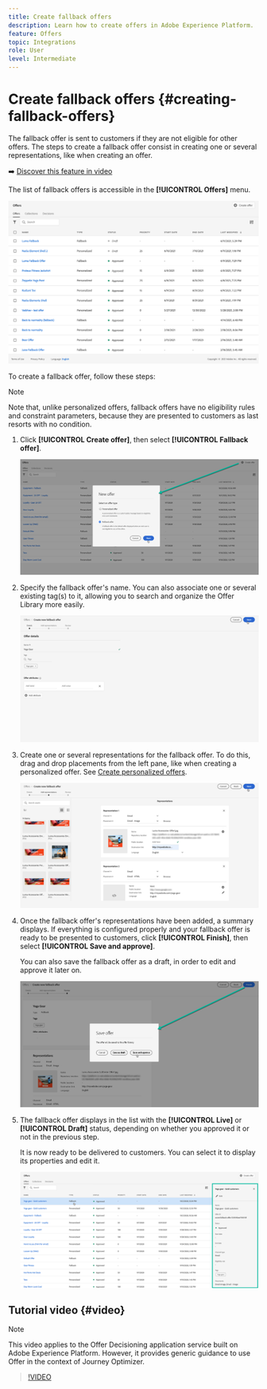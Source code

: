 ```yaml
---
title: Create fallback offers
description: Learn how to create offers in Adobe Experience Platform.
feature: Offers
topic: Integrations
role: User
level: Intermediate
---
```

# Create fallback offers {#creating-fallback-offers}

The fallback offer is sent to customers if they are not eligible for other offers. The steps to create a fallback offer consist in creating one or several representations, like when creating an offer.

➡️ [Discover this feature in video](#video)

The list of fallback offers is accessible in the **[!UICONTROL Offers]** menu.

![](../../assets/offers_list.png)

To create a fallback offer, follow these steps:

>[!NOTE]
>
>Note that, unlike personalized offers, fallback offers have no eligibility rules and constraint parameters, because they are presented to customers as last resorts with no condition.

1. Click **[!UICONTROL Create offer]**, then select **[!UICONTROL Fallback offer]**.

    ![](../../assets/create_fallback.png)

1. Specify the fallback offer's name. You can also associate one or several existing tag(s) to it, allowing you to search and organize the Offer Library more easily. 

    ![](../../assets/fallback_details.png)
    
1. Create one or several representations for the fallback offer. To do this, drag and drop placements from the left pane, like when creating a personalized offer. See [Create personalized offers](../offer-library/creating-personalized-offers.md).

    ![](../../assets/fallback_content.png)

1. Once the fallback offer's representations have been added, a summary displays. If everything is configured properly and your fallback offer is ready to be presented to customers, click **[!UICONTROL Finish]**, then select **[!UICONTROL Save and approve]**.

    You can also save the fallback offer as a draft, in order to edit and approve it later on.

    ![](../../assets/fallback_review.png)

1. The fallback offer displays in the list with the **[!UICONTROL Live]** or **[!UICONTROL Draft]** status, depending on whether you approved it or not in the previous step.

    It is now ready to be delivered to customers. You can select it to display its properties and edit it. <!-- no suppression? -->

    ![](../../assets/fallback_created.png)

## Tutorial video {#video}

>[!NOTE]
>
>This video applies to the Offer Decisioning application service built on Adobe Experience Platform. However, it provides generic guidance to use Offer in the context of Journey Optimizer.

>[!VIDEO](https://video.tv.adobe.com/v/329383?quality=12)
